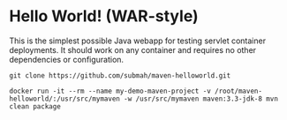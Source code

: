 Hello World! (WAR-style)
===============

This is the simplest possible Java webapp for testing servlet container deployments.  It should work on any container and requires no other dependencies or configuration.

```
git clone https://github.com/submah/maven-helloworld.git

docker run -it --rm --name my-demo-maven-project -v /root/maven-helloworld/:/usr/src/mymaven -w /usr/src/mymaven maven:3.3-jdk-8 mvn clean package

```
